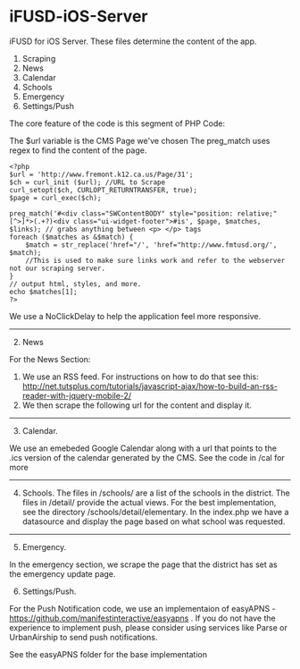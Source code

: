 iFUSD-iOS-Server
=========

iFUSD for iOS Server.
These files determine the content of the app.

1. Scraping
2. News
3. Calendar
4. Schools
5. Emergency
6. Settings/Push

The core feature of the code is this segment of PHP Code:

The $url variable is the CMS Page we've chosen
The preg_match uses regex to find the content of the page.
```
<?php
$url = 'http://www.fremont.k12.ca.us/Page/31';
$ch = curl_init ($url); //URL to Scrape
curl_setopt($ch, CURLOPT_RETURNTRANSFER, true);
$page = curl_exec($ch);

preg_match('#<div class="SWContentBODY" style="position: relative;"[^>]*>(.+?)<div class="ui-widget-footer">#is', $page, $matches, $links); // grabs anything between <p> </p> tags
foreach ($matches as &$match) {
    $match = str_replace('href="/', 'href="http://www.fmtusd.org/', $match); 
	//This is used to make sure links work and refer to the webserver not our scraping server.
}
// output html, styles, and more.
echo $matches[1]; 
?>
```
We use a NoClickDelay to help the application feel more responsive. 

----------------------

2. News


For the News Section:
1. We use an RSS feed. For instructions on how to do that see this: http://net.tutsplus.com/tutorials/javascript-ajax/how-to-build-an-rss-reader-with-jquery-mobile-2/
2. We then scrape the following url for the content and display it.


----------------------

3. Calendar.

We use an emebeded Google Calendar along with a url that points to the .ics version of the calendar generated by the CMS. See the code in /cal for more

--------------------

4. Schools. The files in /schools/ are a list of the schools in the district. The files in /detail/ provide the actual views. 
For the best implementation, see the directory /schools/detail/elementary. In the index.php we have a datasource and display the page based on what school was requested. 

----
5. Emergency. 

In the emergency section, we scrape the page that the district has set as the emergency update page. 

6. Settings/Push. 

For the Push Notification code, we use an implementaion of easyAPNS - https://github.com/manifestinteractive/easyapns . If you do not have the experience to implement push, please consider using services like Parse or UrbanAirship to send push notifications. 

See the easyAPNS folder for the base implementation


